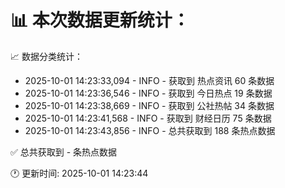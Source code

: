 📊 本次数据更新统计：
==========================

📈 数据分类统计：
- 2025-10-01 14:23:33,094 - INFO - 获取到 热点资讯 60 条数据
- 2025-10-01 14:23:36,546 - INFO - 获取到 今日热点 19 条数据
- 2025-10-01 14:23:38,669 - INFO - 获取到 公社热帖 34 条数据
- 2025-10-01 14:23:41,568 - INFO - 获取到 财经日历 75 条数据
- 2025-10-01 14:23:43,856 - INFO - 总共获取到 188 条热点数据

✅ 总共获取到 - 条热点数据

🕐 更新时间: 2025-10-01 14:23:44
